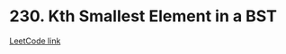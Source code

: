 # 230. Kth Smallest Element in a BST

[LeetCode link](https://leetcode.com/problems/kth-smallest-element-in-a-bst/)
